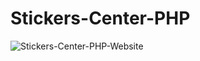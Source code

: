 # Stickers-Center-PHP

![Stickers-Center-PHP-Website](https://user-images.githubusercontent.com/38184193/62409890-98130680-b5e6-11e9-8ee3-ad603628d69e.png)
